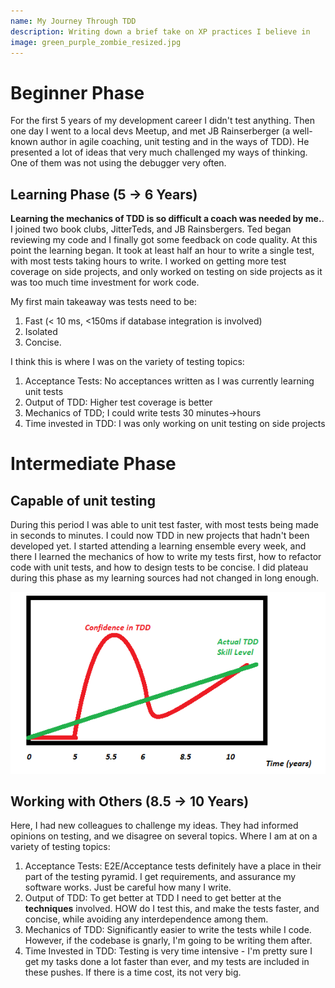```yaml
---
name: My Journey Through TDD
description: Writing down a brief take on XP practices I believe in
image: green_purple_zombie_resized.jpg
---
```


# Beginner Phase

For the first 5 years of my development career I didn't test anything. Then one day I went to a local devs Meetup, and met JB Rainserberger 
(a well-known author in agile coaching, unit testing and in the ways of TDD). He presented a lot of ideas that very much challenged my ways of
thinking. One of them was not using the debugger very often.
   
## Learning Phase (5 -> 6 Years)
   
**Learning the mechanics of TDD is so difficult a coach was needed by me.**. I joined two book clubs, JitterTeds, and JB Rainsbergers. Ted began reviewing my
code and I finally got some feedback on code quality. At this point the learning began. It took at least half an hour to write a single test, 
with most tests taking hours to write. I worked on getting more test coverage on side projects, and only worked on testing on side projects as it was too 
much time investment for work code.

My first main takeaway was tests need to be:

1. Fast (< 10 ms, <150ms if database integration is involved)  
2. Isolated
3. Concise.
   
I think this is where I was on the variety of testing topics:

1. Acceptance Tests: No acceptances written as I was currently learning unit tests
3. Output of TDD: Higher test coverage is better
4. Mechanics of TDD; I could write tests 30 minutes->hours
5. Time invested in TDD: I was only working on unit testing on side projects

# Intermediate Phase
## Capable of unit testing

During this period I was able to unit test faster, with most tests being made in seconds to minutes. I could now TDD in new projects that 
hadn't been developed yet. I started attending a learning ensemble every week, and there I learned the mechanics of how to write my tests first,
how to refactor code with unit tests, and how to design tests to be concise. I did plateau during this phase as my learning sources had not
changed in long enough.

![Beginner Phase](/assets/images/confidence_vs_tdd_skill_level.png)
## Working with Others (8.5 -> 10 Years)

Here, I had new colleagues to challenge my ideas. They had informed opinions on testing, and we disagree on several topics. Where I am at on a variety 
of testing topics:

1. Acceptance Tests: E2E/Acceptance tests definitely have a place in their part of the testing pyramid. I get requirements, and assurance my software works. Just be careful how many I write.
2. Output of TDD: To get better at TDD I need to get better at the **techniques** involved. HOW do I test this, and make the tests faster, and concise, while avoiding any interdependence among them.
3. Mechanics of TDD: Significantly easier to write the tests while I code. However, if the codebase is gnarly, I'm going to be writing them after.
4. Time Invested in TDD: Testing is very time intensive - I'm pretty sure I get my tasks done a lot faster than ever, and my tests are included in these pushes.
   If there is a time cost, its not very big.
